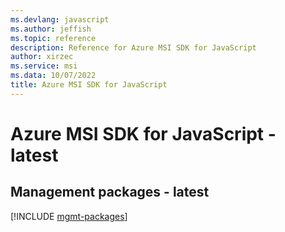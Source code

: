 ```yaml
---
ms.devlang: javascript
ms.author: jeffish
ms.topic: reference
description: Reference for Azure MSI SDK for JavaScript
author: xirzec
ms.service: msi
ms.data: 10/07/2022
title: Azure MSI SDK for JavaScript
---
```

# Azure MSI SDK for JavaScript - latest

## Management packages - latest
[!INCLUDE [mgmt-packages](msi-mgmt-index.md)]